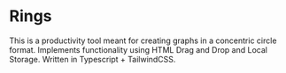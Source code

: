 # Rings

This is a productivity tool meant for creating graphs in a concentric circle format. Implements functionality using HTML Drag and Drop and Local Storage. Written in Typescript + TailwindCSS.


